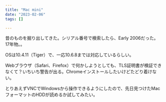 ```yaml
---
title: "Mac mini"
date: "2023-02-06"
tags: []

---
```


昔のものを掘り出してきた。シリアル番号で検索したら、Early 2006だった。17年物。。

OSは10.4.11（Tiger）で、一応10.6.8までは対応しているらしい。

Webブラウザ（Safari、Firefox）で何かしようとしても、TLS証明書が検証できなくて？いちいち警告が出る。Chromeインストールしたいけどたどり着けない。

とりあえずVNCでWindowsから操作できるようにしたので、先日見つけたMacフォーマットのHDDが読めるか試してみたい。
